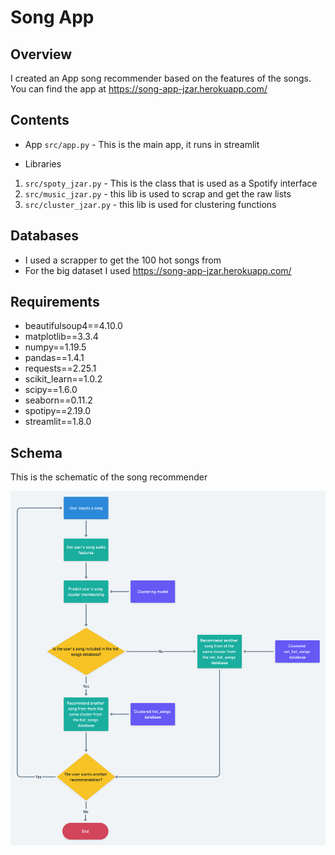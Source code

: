 # Song App

## Overview
I created an App song recommender based on the features of the songs. 
You can find the app at https://song-app-jzar.herokuapp.com/



## Contents

- App
`src/app.py` - This is the main app, it runs in streamlit


- Libraries
1. `src/spoty_jzar.py` - This is the class that is used as a Spotify interface
2. `src/music_jzar.py` - this lib is used to scrap and get the raw lists
3. `src/cluster_jzar.py` - this lib is used for clustering functions

## Databases

- I used a scrapper to get the 100 hot songs from 
- For the big dataset I used https://song-app-jzar.herokuapp.com/

## Requirements

- beautifulsoup4==4.10.0
- matplotlib==3.3.4
- numpy==1.19.5
- pandas==1.4.1
- requests==2.25.1
- scikit_learn==1.0.2
- scipy==1.6.0
- seaborn==0.11.2
- spotipy==2.19.0
- streamlit==1.8.0

## Schema

This is the schematic of the song recommender

![title](img/schema.png)
